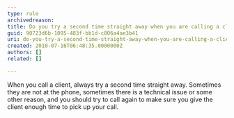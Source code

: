 ```yaml
---
type: rule
archivedreason: 
title: Do you try a second time straight away when you are calling a client?
guid: 90723d6b-1095-483f-bb1d-c806a4ae3b41
uri: do-you-try-a-second-time-straight-away-when-you-are-calling-a-client
created: 2010-07-16T06:48:35.0000000Z
authors: []
related: []

---
```



When you call a client, always try a second time straight away. Sometimes they are not at the phone, sometimes there is a technical issue or some other reason, and you should try to call again to make sure you give the client enough time to pick up your call. 
<br><excerpt class='endintro'></excerpt><br>



